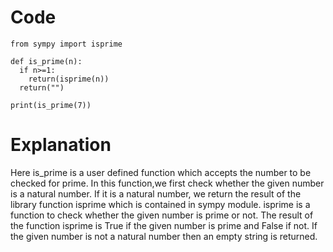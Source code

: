 # Code
```
from sympy import isprime

def is_prime(n):
  if n>=1:
    return(isprime(n))
  return("")

print(is_prime(7))
```

# Explanation
Here is_prime is a user defined function which accepts the number to be checked for prime.
In this function,we first check whether the given number is a natural number.
If it is a natural number, we return the result of the library function isprime which is contained in sympy module.
isprime is a function to check whether the given number is prime or not. The result of the function isprime is True if the given number is prime and False if not.
If the given number is not a natural number then an empty string is returned.
